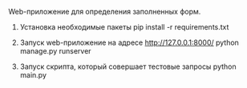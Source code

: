 Web-приложение для определения заполненных форм.

1. Установка необходимые пакеты
pip install -r requirements.txt

1. Запуск web-приложение на адресе http://127.0.0.1:8000/
python manage.py runserver

2. Запуск скрипта, который совершает тестовые запросы
python main.py
